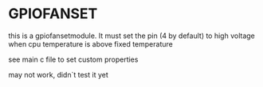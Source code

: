 # GPIOFANSET

this is a gpiofansetmodule. It must set the pin (4 by default) to high voltage when cpu temperature is above fixed temperature



see main c file to set custom properties


may not work, didn`t test it yet
